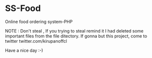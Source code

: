 # SS-Food
 Online food ordering system-PHP

NOTE : Don't steal , If you trying to steal remind it I had deleted some important files from the file ditectory. If gonna but this project, come to twitter twitter.com/kirupanoffcl

Have a nice day :-) 
